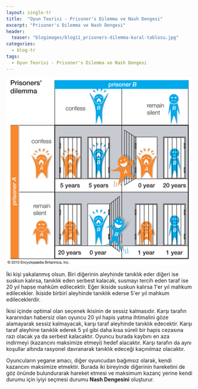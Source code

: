 ```yaml
---
layout: single-tr
title:  "Oyun Teorisi - Prisoner's Dilemma ve Nash Dengesi"
excerpt: "Prisoner's Dilemma ve Nash Dengesi"
header:
  teaser: "blogimages/blog11_prisoners-dilemma-kural-tablosu.jpg"
categories:
  - blog-tr
tags:
  - Oyun Teorisi - Prisoner's Dilemma ve Nash Dengesi
---
```


![prisoners-dilemma](/images/blogimages/blog11_prisoners-dilemma-kural-tablosu.jpg "prisoners-dilemma")<br>

İki kişi yakalanmış olsun. Biri diğerinin aleyhinde tanıklık eder diğeri ise suskun kalırsa, tanıklık eden serbest kalacak, susmayı tercih eden taraf ise 20 yıl hapse mahkûm edilecektir. Eğer ikiside suskun kalırsa 1'er yıl mahkum edilecekler. İkiside birbiri aleyhinde tanıklık ederse 5'er yıl mahkum edileceklerdir.

İkisi içinde optimal olan seçenek ikisinin de sessiz kalmasıdır. Karşı tarafın kararından habersiz olan oyuncu 20 yıl hapis yatma ihtimalini göze alamayarak sessiz kalmayacak, karşı taraf aleyhinde tanıklık edecektir. Karşı taraf aleyhine tanıklık ederek 5 yıl gibi daha kısa süreli bir hapis cezasına razı olacak ya da serbest kalacaktır. Oyuncu burada kaybını en aza indirmeyi (kazancını maksimize etmeyi) hedef alacaktır. Karşı tarafın da aynı koşullar altında rasyonel davranarak tanıklık edeceği kaçınılmaz olacaktır.

Oyuncuların yegane amacı, diğer oyuncudan bağımsız olarak, kendi kazancını maksimize etmektir. Burada iki bireyinde diğerinin hareketini de göz önünde bulundurarak hareket etmesi ve maksimum kazanç yerine kendi durumu için iyiyi seçmesi durumu **Nash Dengesini** oluşturur.
